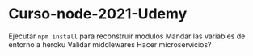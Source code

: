 # Curso-node-2021-Udemy

Ejecutar ```npm install``` para reconstruir modulos
Mandar las variables de entorno a heroku
Validar middlewares
Hacer microservicios?